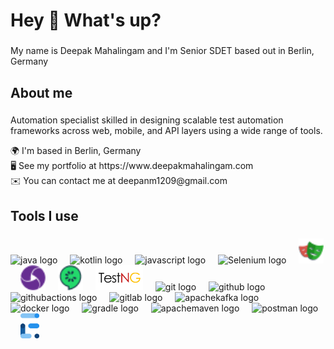 <h1 align="left">Hey 👋 What's up?</h1>

###

<p align="left">My name is Deepak Mahalingam and I'm Senior SDET based out in Berlin, Germany</p>

###

<h2 align="left">About me</h2>

###
<p align="left"> Automation specialist skilled in designing scalable test automation frameworks across web, mobile, and API layers using a wide range of tools. </p>
<p align="left">🌍  I'm based in Berlin, Germany<br>🖥️  See my portfolio at https://www.deepakmahalingam.com<br>✉️  You can contact me at deepanm1209@gmail.com<br></p>

###

<h2 align="left">Tools I use</h2>

###

<div align="left">
  <img src="https://skillicons.dev/icons?i=java" height="40" alt="java logo"  />
  <img width="12" />
  <img src="https://skillicons.dev/icons?i=kotlin" height="40" alt="kotlin logo"  />
  <img width="12" />
  <img src="https://skillicons.dev/icons?i=js" height="40" alt="javascript logo"  />
  <img width="12" />
  <img src="https://skillicons.dev/icons?i=selenium" height="40" alt="Selenium logo"  />
  <img width="12" />
  <img src="images/playwright.png" height="40" alt="Playwright Logo" />
  <img width="12" />
  <img src="images/appium.png" height="40" alt="Appium Logo" />
  <img width="12" />
  <img src="images/cucumber.png" height="40" alt="Cucumber Logo" />
  <img width="12" />
  <img src="images/testng.png" height="40" alt="testng Logo" />
  <img width="12" />
  <img src="https://skillicons.dev/icons?i=git" height="40" alt="git logo"  />
  <img width="12" />
  <img src="https://skillicons.dev/icons?i=github" height="40" alt="github logo"  />
  <img width="12" />
  <img src="https://skillicons.dev/icons?i=githubactions" height="40" alt="githubactions logo"  />
  <img width="12" />
  <img src="https://skillicons.dev/icons?i=gitlab" height="40" alt="gitlab logo"  />
  <img width="12" />
  <img src="https://skillicons.dev/icons?i=kafka" height="40" alt="apachekafka logo"  />
  <img width="12" />
  <img src="https://skillicons.dev/icons?i=docker" height="40" alt="docker logo"  />
  <img width="12" />
  <img src="https://skillicons.dev/icons?i=gradle" height="40" alt="gradle logo"  />
  <img width="12" />
  <img src="https://skillicons.dev/icons?i=maven" height="40" alt="apachemaven logo"  />
  <img width="12" />
  <img src="https://skillicons.dev/icons?i=postman" height="40" alt="postman logo"  />
  <img width="12" />
  <img src="images/extentReports.png" height="40" alt="extent report Logo" />
  <img width="12" />
</div>

###
